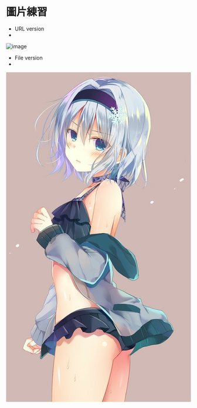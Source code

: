 # 圖片練習

+ URL version
+ 
![image](https://i.imgur.com/XcwMiXW.jpg)
+ File version
+ 
![image](8e9d5990526af60d645a75146d214222.JPG)
